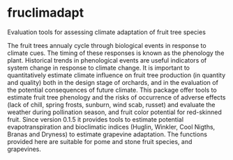 # fruclimadapt

Evaluation tools for assessing climate adaptation of fruit tree species

The fruit trees annualy cycle through biological events in response to climate cues.
The timing of these responses is known as the phenology the plant. Historical trends
in phenological events are useful indicators of system change in response to climate 
change. It is important to quantitatively estimate climate influence on fruit tree 
production (in quantity and quality) both in the design stage of orchards, and in the
evaluation of the potential consequences of future climate. This package offer tools 
to estimate fruit tree phenology and the risks of occurrence of adverse effects (lack
of chill, spring frosts, sunburn, wind scab, russet) and evaluate the weather during 
pollination season, and fruit color potential for red-skinned fruit. Since version 
0.1.5 it provides tools to estimate potential evapotranspiration and bioclimatic 
indices (Huglin, Winkler, Cool Nigths, Branas and Dryness) to estimate grapevine 
adaptation. The functions provided here are suitable for pome and stone fruit species,
and grapevines.

